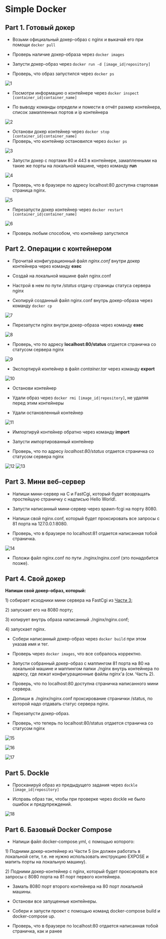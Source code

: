 # Simple Docker

## Part 1. Готовый докер

* Возьми официальный докер-образ с nginx и выкачай его при помощи `docker pull`

* Проверь наличие докер-образа через `docker images`

* Запусти докер-образ через `docker run -d [image_id|repository]`

* Проверь, что образ запустился через `docker ps`

![1](photo/Снимок%20экрана%20от%202024-08-05%2009-52-28.png)

* Посмотри информацию о контейнере через `docker inspect [container_id|container_name]`

* По выводу команды определи и помести в отчёт размер контейнера, список замапленных портов и ip контейнера

![2](photo/Снимок%20экрана%20от%202024-08-05%2009-53-51.png)

* Останови докер контейнер через `docker stop [container_id|container_name]`
* Проверь, что контейнер остановился через `docker ps`

![3](photo/Снимок%20экрана%20от%202024-08-05%2009-54-45.png)

* Запусти докер с портами 80 и 443 в контейнере, замапленными на такие же порты на локальной машине, через команду **run**

![4](photo/Снимок%20экрана%20от%202024-08-05%2009-56-26.png)

* Проверь, что в браузере по адресу localhost:80 доступна стартовая страница nginx.

![5](photo/Снимок%20экрана%20от%202024-08-05%2009-56-47.png)

* Перезапусти докер контейнер через `docker restart [container_id|container_name]`

![6](photo/Снимок%20экрана%20от%202024-08-05%2009-57-25.png)

* Проверь любым способом, что контейнер запустился

## Part 2. Операции с контейнером

* Прочитай конфигурационный файл *nginx.conf* внутри докер контейнера через команду **exec**

* Создай на локальной машине файл nginx.conf

* Настрой в нем по пути */status* отдачу страницы статуса сервера nginx

* Скопируй созданный файл nginx.conf внутрь докер-образа через команду `docker cp`

![7](photo/Снимок%20экрана%20от%202024-08-09%2011-02-36.png)

* Перезапусти nginx внутри докер-образа через команду **exec**

![8](photo/Снимок%20экрана%20от%202024-08-09%2011-05-54.png)

* Проверь, что по адресу **localhost:80/status** отдается страничка со статусом сервера nginx

![9](photo/Снимок%20экрана%20от%202024-08-09%2011-05-42.png)

* Экспортируй контейнер в файл *container.tar* через команду **export**

![10](photo/Снимок%20экрана%20от%202024-08-20%2013-29-24.png)

* Останови контейнер

* Удали образ через `docker rmi [image_id|repository]`, не удаляя перед этим контейнеры

* Удали остановленный контейнер

![11](photo/Снимок%20экрана%20от%202024-08-20%2015-16-38.png)

* Импортируй контейнер обратно через команду **import**

* Запусти импортированный контейнер

* Проверь, что по адресу *localhost:80/status* отдается страничка со статусом сервера nginx

![12](photo/Снимок%20экрана%20от%202024-08-20%2015-17-34.png)
![13](photo/Снимок%20экрана%20от%202024-08-20%2015-17-47.png)

## Part 3. Мини веб-сервер

* Напиши мини-сервер на C и FastCgi, который будет возвращать простейшую страничку с надписью Hello World!.

* Запусти написанный мини-сервер через spawn-fcgi на порту 8080.

* Напиши свой nginx.conf, который будет проксировать все запросы с 81 порта на 127.0.0.1:8080.

* Проверь, что в браузере по localhost:81 отдается написанная тобой страничка.

![14](photo/Снимок%20экрана%20от%202024-08-21%2017-51-44.png)

* Положи файл nginx.conf по пути ./nginx/nginx.conf (это понадобится позже).

## Part 4. Свой докер

**Напиши свой докер-образ, который:**

1\) собирает исходники мини сервера на FastCgi из [Части 3](#part-3-мини-веб-сервер);

2\) запускает его на 8080 порту;

3\) копирует внутрь образа написанный ./nginx/nginx.conf;

4\) запускает nginx.

* Собери написанный докер-образ через `docker build` при этом указав имя и тег.

* Проверь через `docker images`, что все собралось корректно.

* Запусти собранный докер-образ с маппингом 81 порта на 80 на локальной машине и маппингом папки ./nginx внутрь контейнера по адресу, где лежат конфигурационные файлы nginx'а (см. Часть 2).

* Проверь, что по localhost:80 доступна страничка написанного мини сервера.

* Допиши в ./nginx/nginx.conf проксирование странички /status, по которой надо отдавать статус сервера nginx.

* Перезапусти докер-образ.

* Проверь, что теперь по localhost:80/status отдается страничка со статусом nginx

![15](photo/Снимок%20экрана%20от%202024-08-22%2014-46-04.png)

![16](photo/Снимок%20экрана%20от%202024-08-21%2017-51-44.png)

![17](photo/Снимок%20экрана%20от%202024-08-22%2015-09-25.png)

## Part 5. Dockle

* Просканируй образ из предыдущего задания через `dockle [image_id|repository]`

* Исправь образ так, чтобы при проверке через dockle не было ошибок и предупреждений.

![18](photo/Снимок%20экрана%20от%202024-09-09%2014-01-05.png)

## Part 6. Базовый Docker Compose

* Напиши файл docker-compose.yml, с помощью которого:

1\) Подними докер-контейнер из Части 5 (он должен работать в локальной сети, т.е. не нужно использовать инструкцию EXPOSE и мапить порты на локальную машину).

2\) Подними докер-контейнер с nginx, который будет проксировать все запросы с 8080 порта на 81 порт первого контейнера.

* Замапь 8080 порт второго контейнера на 80 порт локальной машины.

* Останови все запущенные контейнеры.

* Собери и запусти проект с помощью команд docker-compose build и docker-compose up.

* Проверь, что в браузере по localhost:80 отдается написанная тобой страничка, как и ранее